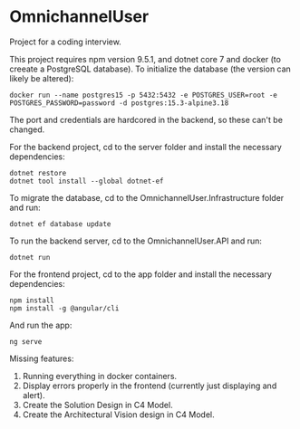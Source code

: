 # OmnichannelUser

Project for a coding interview.

This project requires npm version 9.5.1, and dotnet core 7 and docker (to creeate a PostgreSQL database).
To initialize the database (the version can likely be altered):
```
docker run --name postgres15 -p 5432:5432 -e POSTGRES_USER=root -e POSTGRES_PASSWORD=password -d postgres:15.3-alpine3.18
```
The port and credentials are hardcored in the backend, so these can't be changed.

For the backend project, cd to the server folder and install the necessary dependencies:
```
dotnet restore
dotnet tool install --global dotnet-ef
```
To migrate the database, cd to the OmnichannelUser.Infrastructure folder and run:
```
dotnet ef database update
```
To run the backend server, cd to the OmnichannelUser.API and run:
```
dotnet run
```

For the frontend project, cd to the app folder and install the necessary dependencies:
```
npm install
npm install -g @angular/cli
```
And run the app:
```
ng serve
```

Missing features:
1. Running everything in docker containers.
2. Display errors properly in the frontend (currently just displaying and alert).
3. Create the Solution Design in C4 Model.
4. Create the Architectural Vision design in C4 Model.
